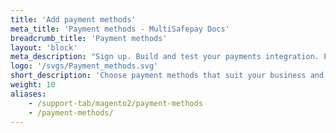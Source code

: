 ```yaml
---
title: 'Add payment methods'
meta_title: 'Payment methods - MultiSafepay Docs'
breadcrumb_title: 'Payment methods'
layout: 'block'
meta_description: "Sign up. Build and test your payments integration. Explore our products and services. Use our API reference, SDKs, and wrappers. Get support."
logo: '/svgs/Payment_methods.svg'
short_description: 'Choose payment methods that suit your business and customers.'
weight: 10
aliases:
    - /support-tab/magento2/payment-methods
    - /payment-methods/
---
```

